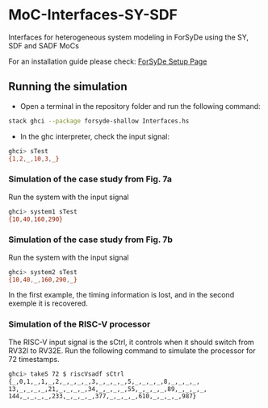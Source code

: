# MoC-Interfaces-SY-SDF

Interfaces for heterogeneous system modeling in ForSyDe using the SY, SDF and SADF MoCs

For an installation guide please check: [ForSyDe Setup Page](https://forsyde.github.io/forsyde-shallow/setup)

## Running the simulation

- Open a terminal in the repository folder and run the following command:
```sh
stack ghci --package forsyde-shallow Interfaces.hs
```

- In the ghc interpreter, check the input signal:
```sh
ghci> sTest
{1,2,_,10,3,_}
```

### Simulation of the case study from Fig. 7a

Run the system with the input signal
```sh
ghci> system1 sTest
{10,40,160,290}
```

### Simulation of the case study from Fig. 7b

Run the system with the input signal
```sh
ghci> system2 sTest
{10,40,_,160,290,_}
```

In the first example, the timing information is lost, and in the second exemple it is recovered.

### Simulation of the RISC-V processor

The RISC-V input signal is the sCtrl, it controls when it should switch from RV32I to RV32E. Run the following command to simulate the processor for 72 timestamps.
```sh
ghci> takeS 72 $ riscVsadf sCtrl
{_,0,1,_,1,_,2,_,_,_,_,3,_,_,_,_,5,_,_,_,_,8,_,_,_,_,
13,_,_,_,_,21,_,_,_,_,34,_,_,_,_,55,_,_,_,_,89,_,_,_,_,
144,_,_,_,_,233,_,_,_,_,377,_,_,_,_,610,_,_,_,_,987}
```

